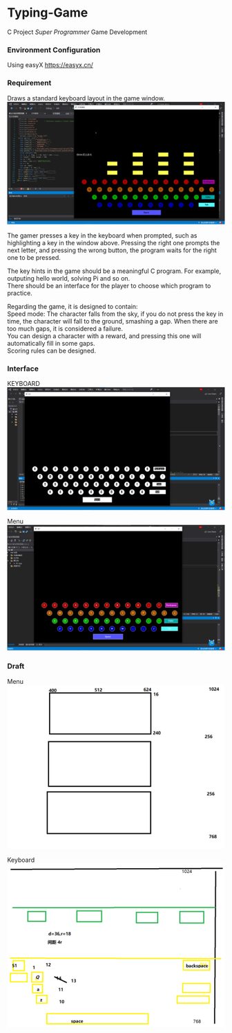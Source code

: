 # Typing-Game
 C Project *Super Programmer* Game Development

### Environment Configuration
Using easyX
https://easyx.cn/

### Requirement

Draws a standard keyboard layout in the game window. \
![Interface](Photo/Interface.png)

The gamer presses a key in the keyboard when prompted, such as highlighting a key in the window above. Pressing the right one prompts the next letter, and pressing the wrong button, the program waits for the right one to be pressed.

The key hints in the game should be a meaningful C program. For example, outputing hello world,  solving Pi and so on.\
There should be an interface for the player to choose which program to practice.

Regarding the game, it is designed to contain:\
Speed mode: The character falls from the sky, if you do not press the key in time, the character will fall to the ground, smashing a gap. When there are too much gaps, it is considered a failure.\
You can design a character with a reward, and pressing this one will automatically fill in some gaps.\
Scoring rules can be designed.


### Interface

KEYBOARD
![keyboard](Photo/keyboard.png)

Menu
![KEYBOARD-RAINBOW](Photo/KEYBOARD-RAINBOW.png)

### Draft
Menu
![Menu](Photo/Menu.png)

Keyboard
![Demo](Photo/Demo.png)
